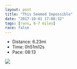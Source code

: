 ```yaml
---
layout: post
title: "This Seemed Impossible"
date: "2017-10-01 17:08:32"
tags: [runs, 6-7 miles]
race: false
---
```

<ul>
 <li>Distance: 6.23mi</li>
 <li>Time: 0h51m12s</li>
 <li>Pace: 08:13</li>
</ul>

<img src='https://maps.googleapis.com/maps/api/staticmap?maptype=roadmap&path=enc:w{hwFrocbMn@}AiNhBaFjHaXlo@_bBbiD{XrjAwNrd@eHl^m@hOuF`LsLfl@oGeCiBpHkEqAwCvIcJTuErJys@sc@uB_DCdB&key=AIzaSyC1MId7bFpkLXNAaYhBSTb8jLyiSqzbDtM&size=800x800&markers=color:yellow|label:S|40.683,-73.91498&markers=color:green|label:F|40.73354,-73.98459000000001'>
